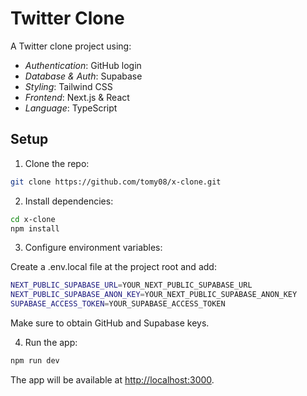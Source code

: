 # Twitter Clone

A Twitter clone project using:

- _Authentication_: GitHub login
- _Database & Auth_: Supabase
- _Styling_: Tailwind CSS
- _Frontend_: Next.js & React
- _Language_: TypeScript

## Setup

1. Clone the repo:

```bash
git clone https://github.com/tomy08/x-clone.git
```

2. Install dependencies:

```bash
cd x-clone
npm install
```

3. Configure environment variables:

Create a .env.local file at the project root and add:

```bash
NEXT_PUBLIC_SUPABASE_URL=YOUR_NEXT_PUBLIC_SUPABASE_URL
NEXT_PUBLIC_SUPABASE_ANON_KEY=YOUR_NEXT_PUBLIC_SUPABASE_ANON_KEY
SUPABASE_ACCESS_TOKEN=YOUR_SUPABASE_ACCESS_TOKEN
```

Make sure to obtain GitHub and Supabase keys.

4. Run the app:

```bash
npm run dev
```

The app will be available at [http://localhost:3000](http://localhost:3000).
